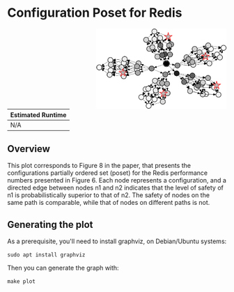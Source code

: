 # Configuration Poset for Redis

<img align="right" src="fig-08_config-poset.svg" width="300" />

| Estimated Runtime |
| ----------------- |
| N/A               |

## Overview

This plot corresponds to Figure 8 in the paper, that presents the
configurations partially ordered set (poset) for the Redis performance numbers
presented in Figure 6. Each node represents a configuration, and a directed
edge between nodes n1 and n2 indicates that the level of safety of n1 is
probabilistically superior to that of n2. The safety of nodes on the same path
is comparable, while that of nodes on different paths is not.

## Generating the plot

As a prerequisite, you'll need to install graphviz, on Debian/Ubuntu systems:
```
sudo apt install graphviz
```

Then you can generate the graph with:
```
make plot
```
